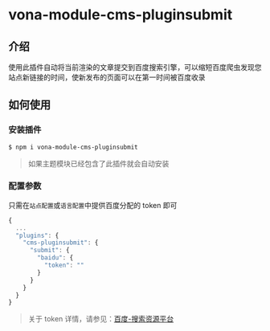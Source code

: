 # vona-module-cms-pluginsubmit

## 介绍

使用此插件自动将当前渲染的文章提交到百度搜索引擎，可以缩短百度爬虫发现您站点新链接的时间，使新发布的页面可以在第一时间被百度收录

## 如何使用

### 安装插件

```bash
$ npm i vona-module-cms-pluginsubmit
```

> 如果主题模块已经包含了此插件就会自动安装

### 配置参数

只需在`站点配置`或`语言配置`中提供百度分配的 token 即可

```javascript
{
  ...
  "plugins": {
    "cms-pluginsubmit": {
      "submit": {
        "baidu": {
          "token": ""
        }
      }
    }
  }
}
```

> 关于 token 详情，请参见：[百度-搜索资源平台](https://ziyuan.baidu.com/linksubmit/index)
